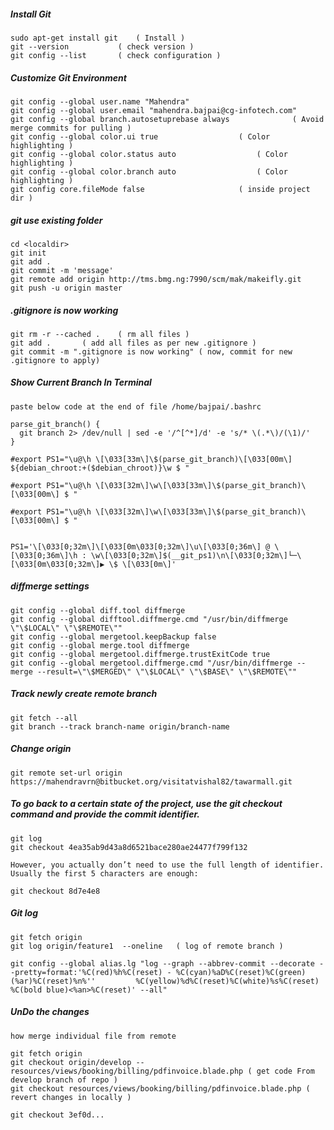 ##### Install Git
	
	sudo apt-get install git	( Install )
	git --version			( check version )
	git config --list		( check configuration )

##### Customize Git Environment

	git config --global user.name "Mahendra"
	git config --global user.email "mahendra.bajpai@cg-infotech.com"
	git config --global branch.autosetuprebase always	           ( Avoid merge commits for pulling )
	git config --global color.ui true				   ( Color highlighting )
	git config --global color.status auto				   ( Color highlighting )
	git config --global color.branch auto				   ( Color highlighting )
	git config core.fileMode false					   ( inside project dir )

##### git use existing folder

	cd <localdir>
	git init
	git add .
	git commit -m 'message'
	git remote add origin http://tms.bmg.ng:7990/scm/mak/makeifly.git
	git push -u origin master

##### .gitignore is now working


	git rm -r --cached .	( rm all files )
	git add .		( add all files as per new .gitignore )
	git commit -m ".gitignore is now working" ( now, commit for new .gitignore to apply)


##### Show Current  Branch In Terminal	

	paste below code at the end of file /home/bajpai/.bashrc
		
	parse_git_branch() {
	  git branch 2> /dev/null | sed -e '/^[^*]/d' -e 's/* \(.*\)/(\1)/'
	}

	#export PS1="\u@\h \[\033[33m\]\$(parse_git_branch)\[\033[00m\] ${debian_chroot:+($debian_chroot)}\w $ "

	#export PS1="\u@\h \[\033[32m\]\w\[\033[33m\]\$(parse_git_branch)\[\033[00m\] $ "

	#export PS1="\u@\h \[\033[32m\]\w\[\033[33m\]\$(parse_git_branch)\[\033[00m\] $ "


	PS1='\[\033[0;32m\]\[\033[0m\033[0;32m\]\u\[\033[0;36m\] @ \[\033[0;36m\]\h : \w\[\033[0;32m\]$(__git_ps1)\n\[\033[0;32m\]└─\[\033[0m\033[0;32m\]▶ \$ \[\033[0m\]'


##### diffmerge settings

		
	git config --global diff.tool diffmerge
	git config --global difftool.diffmerge.cmd "/usr/bin/diffmerge \"\$LOCAL\" \"\$REMOTE\""
	git config --global mergetool.keepBackup false
	git config --global merge.tool diffmerge
	git config --global mergetool.diffmerge.trustExitCode true
	git config --global mergetool.diffmerge.cmd "/usr/bin/diffmerge --merge --result=\"\$MERGED\" \"\$LOCAL\" \"\$BASE\" \"\$REMOTE\""


##### Track newly create remote branch

	git fetch --all
	git branch --track branch-name origin/branch-name


##### Change origin

	git remote set-url origin https://mahendravrn@bitbucket.org/visitatvishal82/tawarmall.git


##### To go back to a certain state of the project, use the git checkout command and provide the commit identifier.

	git log
	git checkout 4ea35ab9d43a8d6521bace280ae24477f799f132

	However, you actually don’t need to use the full length of identifier. Usually the first 5 characters are enough:

	git checkout 8d7e4e8


##### Git log

	git fetch origin
	git log origin/feature1  --oneline   ( log of remote branch )

	git config --global alias.lg "log --graph --abbrev-commit --decorate --pretty=format:'%C(red)%h%C(reset) - %C(cyan)%aD%C(reset)%C(green)(%ar)%C(reset)%n%''         %C(yellow)%d%C(reset)%C(white)%s%C(reset) %C(bold blue)<%an>%C(reset)' --all"

##### UnDo the changes
	how merge individual file from remote

	git fetch origin
	git checkout origin/develop -- resources/views/booking/billing/pdfinvoice.blade.php ( get code From  develop branch of repo )
	git checkout resources/views/booking/billing/pdfinvoice.blade.php ( revert changes in locally )

	git checkout 3ef0d...















